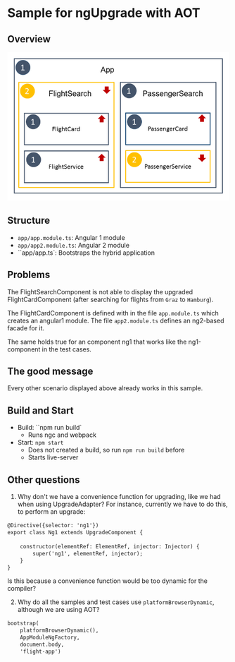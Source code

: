 # Sample for ngUpgrade with AOT

## Overview

![Overview](overview.png)

## Structure

- ``app/app.module.ts``: Angular 1 module
- ``app/app2.module.ts``: Angular 2 module
- ``app/app.ts`: Bootstraps the hybrid application

## Problems

The FlightSearchComponent is not able to display the upgraded FlightCardComponent (after searching for flights from ``Graz`` to ``Hamburg``). 

The FlightCardComponent is defined with in the file ``app.module.ts`` which creates an angular1 module. The file ``app2.module.ts`` defines an ng2-based facade for it.
 
The same holds true for an component ng1 that works like the ng1-component in the test cases.

## The good message

Every other scenario displayed above already works in this sample.

## Build and Start

- Build: ``npm run build`
    - Runs ngc and webpack
- Start: ``npm start``
    - Does not created a build, so run ``npm run build`` before
    - Starts live-server
    
## Other questions

1. Why don't we have a convenience function for upgrading, like we had when using UpgradeAdapter? For instance, currently we have to do this, to perform an upgrade:

```
@Directive({selector: 'ng1'})
export class Ng1 extends UpgradeComponent {

    constructor(elementRef: ElementRef, injector: Injector) {
        super('ng1', elementRef, injector);
    }
}
```

Is this because a convenience function would be too dynamic for the compiler?

2. Why do all the samples and test cases use ``platformBrowserDynamic``, although we are using AOT? 

```
bootstrap(
    platformBrowserDynamic(),
    AppModuleNgFactory,
    document.body,
    'flight-app')
```

    